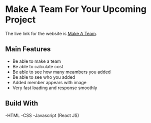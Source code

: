 # Make A Team For Your Upcoming Project

The live link for the website is [Make A Team](https://relaxed-hamilton-a4a9be.netlify.app/).

## Main Features
- Be able to make a team 
- Be able to calculate cost
- Be able to see how many meambers you added
- Be able to see who you added
- Added member appears with image
- Very fast loading and response smoothly

## Build With
-HTML
-CSS
-Javascript (React JS)
